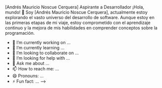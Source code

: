 


[Andrés Mauricio Noscue Cerquera]
Aspirante a Desarrollador 
¡Hola, mundo! 👋
Soy [Andrés Mauricio Noscue Cerquera], actualmente estoy explorando el vasto universo del desarrollo de software. Aunque estoy en las primeras etapas de mi viaje, estoy comprometido con el aprendizaje continuo y la mejora de mis habilidades en comprender conceptos sobre la programación.


- 🔭 I’m currently working on ...
- 🌱 I’m currently learning ...
- 👯 I’m looking to collaborate on ...
- 🤔 I’m looking for help with ...
- 💬 Ask me about ...
- 📫 How to reach me: ...
- 😄 Pronouns: ...
- ⚡ Fun fact: ...
-->
